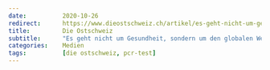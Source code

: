 ```yaml
---
date:          2020-10-26
redirect:      https://www.dieostschweiz.ch/artikel/es-geht-nicht-um-gesundheit-sondern-um-den-globalen-wettbewerb-r65RRpy
title:         Die Ostschweiz
subtitle:      "Es geht nicht um Gesundheit, sondern um den globalen Wettbewerb"
categories:    Medien
tags:          [die ostschweiz, pcr-test]
---
```

